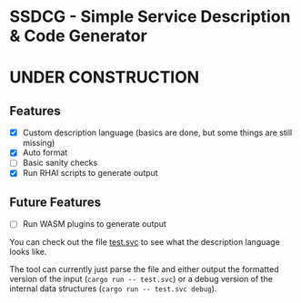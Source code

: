 # SSDCG - Simple Service Description & Code Generator

# UNDER CONSTRUCTION

## Features
- [x] Custom description language (basics are done, but some things are still missing)
- [x] Auto format
- [ ] Basic sanity checks
- [x] Run RHAI scripts to generate output

## Future Features
- [ ] Run WASM plugins to generate output

You can check out the file [test.svc](./test.svc) to see what the description language looks like.

The tool can currently just parse the file and either output the formatted version of the input (`cargo run -- test.svc`) or a debug version of the internal data structures (`cargo run -- test.svc debug`).
